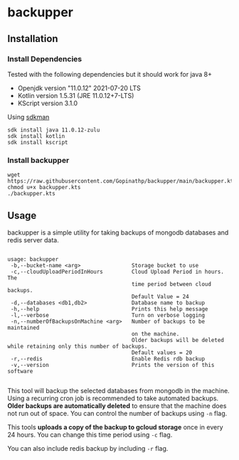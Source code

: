# backupper

## Installation


### Install Dependencies

Tested with the following dependencies but it should work for java 8+


- Openjdk version "11.0.12" 2021-07-20 LTS
- Kotlin  version 1.5.31 (JRE 11.0.12+7-LTS)
- KScript version 3.1.0

Using [sdkman](https://sdkman.io/install) 

```
sdk install java 11.0.12-zulu
sdk install kotlin
sdk install kscript
```
### Install backupper

```
wget https://raw.githubusercontent.com/Gopinathp/backupper/main/backupper.kts
chmod u+x backupper.kts
./backupper.kts
```

## Usage
backupper is a simple utility for taking backups of mongodb databases and redis server data.

```

usage: backupper
 -b,--bucket-name <arg>                Storage bucket to use
 -c,--cloudUploadPeriodInHours         Cloud Upload Period in hours. The
                                       time period between cloud backups.
                                       Default Value = 24
 -d,--databases <db1,db2>              Database name to backup
 -h,--help                             Prints this help message
 -l,--verbose                          Turn on verbose logging
 -n,--numberOfBackupsOnMachine <arg>   Number of backups to be maintained
                                       on the machine.
                                       Older backups will be deleted while retaining only this number of backups.
                                       Default values = 20
 -r,--redis                            Enable Redis rdb backup
 -v,--version                          Prints the version of this software
 
 ```
 
 
This tool will backup the selected databases from mongodb in the machine. Using a recurring cron job is recommended to take automated backups. **Older backups are automatically deleted** to ensure that the machine does not run out of space. You can control the number of backups using ```-n``` flag. 

This tools **uploads a copy of the backup to gcloud storage** once in every 24 hours. You can change this time period using ```-c``` flag.
 
 You can also include redis backup by including ```-r``` flag.
 
